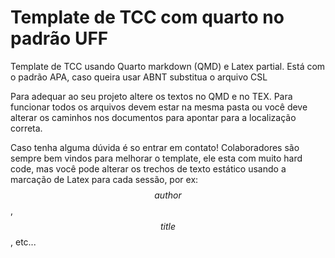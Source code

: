 # Template de TCC com quarto no padrão UFF

Template de TCC usando Quarto markdown (QMD) e Latex partial. Está com o padrão APA, caso queira usar ABNT substitua o arquivo CSL

Para adequar ao seu projeto altere os textos no QMD e no TEX. Para funcionar todos os arquivos devem estar na mesma pasta ou você deve alterar os caminhos nos documentos para apontar para a localização correta.

Caso tenha alguma dúvida é so entrar em contato!
Colaboradores são sempre bem vindos para melhorar o template, ele esta com muito hard code, mas você pode alterar os trechos de texto estático usando a marcação de Latex para cada sessão, por ex: $$author$$, $$title$$, etc...
